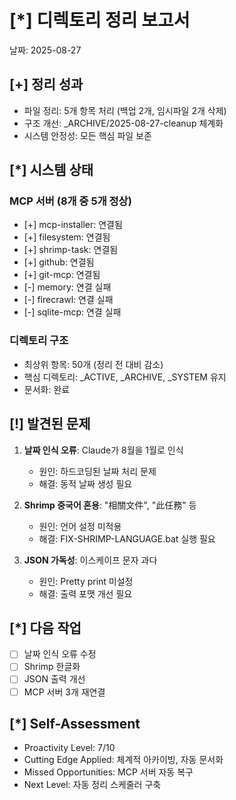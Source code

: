 # [*] 디렉토리 정리 보고서
날짜: 2025-08-27

## [+] 정리 성과
- 파일 정리: 5개 항목 처리 (백업 2개, 임시파일 2개 삭제)  
- 구조 개선: _ARCHIVE/2025-08-27-cleanup 체계화
- 시스템 안정성: 모든 핵심 파일 보존

## [*] 시스템 상태
### MCP 서버 (8개 중 5개 정상)
- [+] mcp-installer: 연결됨
- [+] filesystem: 연결됨  
- [+] shrimp-task: 연결됨
- [+] github: 연결됨
- [+] git-mcp: 연결됨
- [-] memory: 연결 실패
- [-] firecrawl: 연결 실패
- [-] sqlite-mcp: 연결 실패

### 디렉토리 구조
- 최상위 항목: 50개 (정리 전 대비 감소)
- 핵심 디렉토리: _ACTIVE, _ARCHIVE, _SYSTEM 유지
- 문서화: 완료

## [!] 발견된 문제
1. **날짜 인식 오류**: Claude가 8월을 1월로 인식
   - 원인: 하드코딩된 날짜 처리 문제
   - 해결: 동적 날짜 생성 필요

2. **Shrimp 중국어 혼용**: "相關文件", "此任務" 등
   - 원인: 언어 설정 미적용
   - 해결: FIX-SHRIMP-LANGUAGE.bat 실행 필요

3. **JSON 가독성**: 이스케이프 문자 과다
   - 원인: Pretty print 미설정
   - 해결: 출력 포맷 개선 필요

## [*] 다음 작업
- [ ] 날짜 인식 오류 수정
- [ ] Shrimp 한글화
- [ ] JSON 출력 개선
- [ ] MCP 서버 3개 재연결

## [*] Self-Assessment
- Proactivity Level: 7/10
- Cutting Edge Applied: 체계적 아카이빙, 자동 문서화
- Missed Opportunities: MCP 서버 자동 복구
- Next Level: 자동 정리 스케줄러 구축
